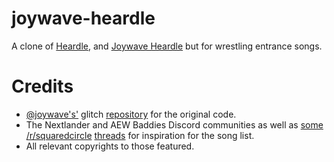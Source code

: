 # joywave-heardle

A clone of [Heardle](https://www.heardle.app/), and [Joywave Heardle](https://joywave-heardle.glitch.me/) but for wrestling entrance songs.

# Credits
- [@joywave's'](https://twitter.com/joywavez/status/1511075840477515783) glitch [repository](https://joywave-heardle.glitch.me) for the original code.
- The Nextlander and AEW Baddies Discord communities as well as [some](https://www.reddit.com/r/SquaredCircle/comments/e0cbcb/what_is_your_favorite_current_wrestler_entrance/) [/r/squaredcircle](https://www.reddit.com/r/SquaredCircle/comments/ozx8d9/discussion_whats_your_favorite_wrestling_theme/) [threads](https://www.reddit.com/r/SquaredCircle/comments/gvju19/favorite_entrance_music_aewwwe/) for inspiration for the song list.
- All relevant copyrights to those featured.